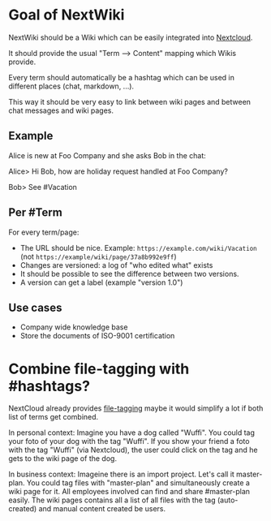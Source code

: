 # Goal of NextWiki

NextWiki should be a Wiki which can be easily integrated into [Nextcloud](//nextcloud.com).

It should provide the usual "Term --> Content" mapping which Wikis provide.

Every term should automatically be a hashtag which can be used in different places (chat, markdown, ...).

This way it should be very easy to link between wiki pages and between chat messages and wiki pages.

## Example

Alice is new at Foo Company and she asks Bob in the chat:

Alice> Hi Bob, how are holiday request handled at Foo Company?

Bob> See #Vacation

## Per #Term

For every term/page:

* The URL should be nice. Example: `https://example.com/wiki/Vacation` (not `https://example/wiki/page/37a8b992e9ff`)
* Changes are versioned: a log of "who edited what" exists
* It should be possible to see the difference between two versions.
* A version can get a label (example "version 1.0")

## Use cases

* Company wide knowledge base
* Store the documents of ISO-9001 certification

# Combine file-tagging with #hashtags?

NextCloud already provides [file-tagging](https://docs.nextcloud.com/server/18/user_manual/files/access_webgui.html#tagging-files) maybe it would simplify a lot if both list of terms get combined.

In personal context: Imagine you have a dog called "Wuffi". You could tag your foto of your dog with the tag "Wuffi". If you show your friend a foto with the tag "Wuffi" (via Nextcloud), the user could click on the tag and he gets to the wiki page of the dog.

In business context: Imageine there is an import project. Let's call it master-plan. You could tag files with "master-plan" and simultaneously create a wiki page for it. All employees involved can find and share #master-plan easily. The wiki pages contains all a list of all files with the tag (auto-created) and manual content created be users.




